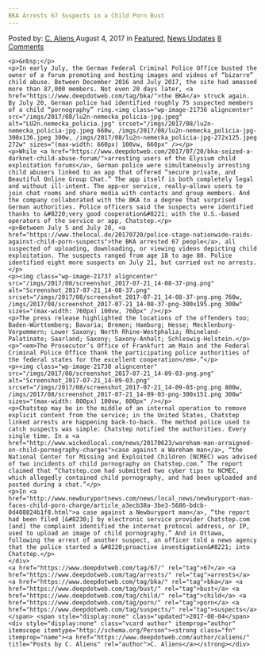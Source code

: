 ```yaml
---
BKA Arrests 67 Suspects in a Child Porn Bust
---
```

<article class="post-listing post-21732 post type-post status-publish format-standard has-post-thumbnail hentry  tag-5778 tag-bka tag-bust tag-child tag-porn tag-suspects">
    <div class="post-inner">
        <span>Posted by: <a href="https://www.deepdotweb.com/author/caliens/" title="">C. Aliens </a></span>
    <span>August 4, 2017</span>
    <span>in <a href="https://www.deepdotweb.com/category/deepdot-news/" rel="category tag">Featured</a>, <a href="https://www.deepdotweb.com/category/news-updates/" rel="category tag">News Updates</a></span>
    <span><a href="https://www.deepdotweb.com/2017/08/04/bka-arrests-67-suspects-child-porn-bust/#comments">8 Comments</a></span>
    </p>
    <div class="clear"></div>
    
    <p>&nbsp;</p>
    <p>In early July, the German Federal Criminal Police Office busted the owner of a forum promoting and hosting images and videos of “bizarre” child abuse. Between December 2016 and July 2017, the site had amassed more than 87,000 members. Not even 20 days later, <a href="https://www.deepdotweb.com/tag/bka/">the BKA</a> struck again. By July 20, German police had identified roughly 75 suspected members of a child “pornography” ring.<img class="wp-image-21736 aligncenter" src="/imgs/2017/08/lu2n-nemecka_policia-jpg.jpeg" alt="LU2n.nemecka_policia.jpg" srcset="/imgs/2017/08/lu2n-nemecka_policia-jpg.jpeg 660w, /imgs/2017/08/lu2n-nemecka_policia-jpg-300x136.jpeg 300w, /imgs/2017/08/lu2n-nemecka_policia-jpg-272x125.jpeg 272w" sizes="(max-width: 660px) 100vw, 660px" /></p>
    <p>While <a href="https://www.deepdotweb.com/2017/07/20/bka-seized-a-darknet-child-abuse-forum/">arresting users of the Elysium child exploitation forums</a>, German police were simultaneously arresting child abusers linked to an app that offered “secure private, and Beautiful Online Group Chat.” The app itself is both completely legal and without ill-intent. The app—or service, really—allows users to join chat rooms and share media with contacts and group members. And the company collaborated with the BKA to a degree that surprised German authorities. Police officers said the suspects were identified thanks to &#8220;very good cooperation&#8221; with the U.S.-based operators of the service or app, Chatstep.</p>
    <p>Between July 5 and July 20, <a href="https://www.thelocal.de/20170720/police-stage-nationwide-raids-against-child-porn-suspects">the BKA arrested 67 people</a>, all suspected of uploading, downloading, or viewing videos depicting child exploitation. The suspects ranged from age 18 to age 80. Police identified eight more suspects on July 21, but carried out no arrests.</p>
    <p><img class="wp-image-21737 aligncenter" src="/imgs/2017/08/screenshot_2017-07-21_14-08-37-png.png" alt="Screenshot_2017-07-21_14-08-37.png" srcset="/imgs/2017/08/screenshot_2017-07-21_14-08-37-png.png 760w, /imgs/2017/08/screenshot_2017-07-21_14-08-37-png-300x195.png 300w" sizes="(max-width: 760px) 100vw, 760px" /></p>
    <p>The press release highlighted the locations of the offenders too; Baden-Württemberg; Bavaria; Bremen; Hamburg; Hesse; Mecklenburg-Vorpommern; Lower Saxony; North Rhine-Westphalia; Rhineland-Palatinate; Saarland; Saxony; Saxony-Anhalt; Schleswig-Holstein.</p>
    <p>“<em>The Prosecutor’s Office of Frankfurt am Main and the Federal Criminal Police Office thank the participating police authorities of the federal states for the excellent cooperation</em>.”</p>
    <p><img class="wp-image-21738 aligncenter" src="/imgs/2017/08/screenshot_2017-07-21_14-09-03-png.png" alt="Screenshot_2017-07-21_14-09-03.png" srcset="/imgs/2017/08/screenshot_2017-07-21_14-09-03-png.png 800w, /imgs/2017/08/screenshot_2017-07-21_14-09-03-png-300x151.png 300w" sizes="(max-width: 800px) 100vw, 800px" /></p>
    <p>Chatstep may be in the middle of an internal operation to remove explicit content from the service; in the United States, Chatstep linked arrests are happening back-to-back. The method police used to catch suspects was simple: Chatstep notified the authorities. Every single time. In a <a href="http://www.wickedlocal.com/news/20170623/wareham-man-arraigned-on-child-pornography-charges">case against a Wareham man</a>, “the National Center for Missing and Exploited Children (NCMEC) was advised of two incidents of child pornography on Chatstep.com.” The report claimed that “Chatstep.com had submitted two cyber tips to NCMEC, which allegedly contained child pornography, and had been uploaded and posted during a chat.”</p>
    <p>In <a href="http://www.newburyportnews.com/news/local_news/newburyport-man-faces-child-porn-charge/article_a3ecb38a-3be3-5686-bdcb-0d408824b1f8.html">a case against a Newburyport man</a>, “the report had been filed [&#8230;] by electronic service provider Chatstep.com [and] the complaint identified the internet protocol address, or IP, used to upload an image of child pornography.” And in Ottawa, following the arrest of another suspect, an officer told a news agency that the police started a &#8220;proactive investigation&#8221; into Chatstep.</p>
    </div>
    <a href="https://www.deepdotweb.com/tag/67/" rel="tag">67</a> <a href="https://www.deepdotweb.com/tag/arrests/" rel="tag">arrests</a> <a href="https://www.deepdotweb.com/tag/bka/" rel="tag">bka</a> <a href="https://www.deepdotweb.com/tag/bust/" rel="tag">bust</a> <a href="https://www.deepdotweb.com/tag/child/" rel="tag">child</a> <a href="https://www.deepdotweb.com/tag/porn/" rel="tag">porn</a> <a href="https://www.deepdotweb.com/tag/suspects/" rel="tag">suspects</a></span> <span style="display:none" class="updated">2017-08-04</span>
    <div style="display:none" class="vcard author" itemprop="author" itemscope itemtype="http://schema.org/Person"><strong class="fn" itemprop="name"><a href="https://www.deepdotweb.com/author/caliens/" title="Posts by C. Aliens" rel="author">C. Aliens</a></strong></div>
    
